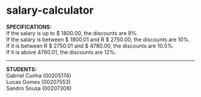 # salary-calculator

<b>SPECIFICATIONS:</b><br>
If the salary is up to $ 1800.00, the discounts are 9%.<br>
If the salary is between $ 1800.01 and R $ 2750.00, the discounts are 10%.<br>
If it is between R $ 2750.01 and $ 4780.00, the discounts are 10.5%.<br>
If it is above 4780.01, the discounts are 12%.<br>

<hr>

<b>STUDENTS:</b><br>
Gabriel Cunha (00205174)<br>
Lucas Gomes (00207553)<br>
Sandro Sousa (00207306)<br>
